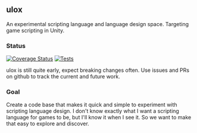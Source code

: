## ulox
An experimental scripting language and language design space. Targeting game scripting in Unity.

### Status

[![Coverage Status](https://coveralls.io/repos/github/stevehalliwell/ulox/badge.svg?branch=main)](https://coveralls.io/github/stevehalliwell/ulox?branch=main) [![Tests](https://github.com/stevehalliwell/ulox/actions/workflows/tests.yml/badge.svg)](https://github.com/stevehalliwell/ulox/actions/workflows/tests.yml)

ulox is still quite early, expect breaking changes often. Use issues and PRs on github to track the current and future work.

### Goal
Create a code base that makes it quick and simple to experiment with scripting language design. I don't know exactly what I want a scripting language for games to be, but I'll know it when I see it. So we want to make that easy to explore and discover.

<!--
## Welcome to GitHub Pages

You can use the [editor on GitHub](https://github.com/stevehalliwell/ulox/edit/gh-pages/index.md) to maintain and preview the content for your website in Markdown files.

Whenever you commit to this repository, GitHub Pages will run [Jekyll](https://jekyllrb.com/) to rebuild the pages in your site, from the content in your Markdown files.

### Markdown

Markdown is a lightweight and easy-to-use syntax for styling your writing. It includes conventions for

```markdown
Syntax highlighted code block

# Header 1
## Header 2
### Header 3

- Bulleted
- List

1. Numbered
2. List

**Bold** and _Italic_ and `Code` text

[Link](url) and ![Image](src)
```

For more details see [GitHub Flavored Markdown](https://guides.github.com/features/mastering-markdown/).

### Jekyll Themes

Your Pages site will use the layout and styles from the Jekyll theme you have selected in your [repository settings](https://github.com/stevehalliwell/ulox/settings/pages). The name of this theme is saved in the Jekyll `_config.yml` configuration file.

### Support or Contact

Having trouble with Pages? Check out our [documentation](https://docs.github.com/categories/github-pages-basics/) or [contact support](https://support.github.com/contact) and we’ll help you sort it out.
-->
